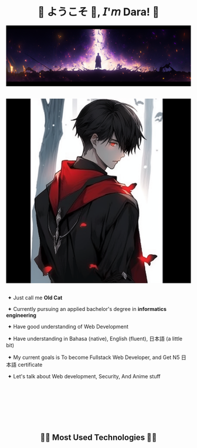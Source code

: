  <h1 align="center">💠 ようこそ 👋, 𝘐'𝘮 Dara! 💠</h1>

<div align="center">
  <img  src=assets/header.png />
 
</div>
<br>

<div>
 <div>
  <img src="assets/firstcharacter.png" align="left">
  <p align="right">

   &nbsp;
    
   &nbsp;&#10022; Just call me **Old Cat**

   &nbsp;&#10022; Currently pursuing an applied bachelor's degree in **informatics engineering**

   &nbsp;&#10022; Have good understanding of Web Development

   &nbsp;&#10022; Have understanding in Bahasa (native), English (fluent), 日本語 (a little bit)

   &nbsp;&#10022; My current goals is To become Fullstack Web Developer, and Get N5 日本語 certificate
   
   &nbsp;&#10022; Let's talk about Web development, Security, And Anime stuff
   
  </p>
 </div>
</div>

<br><br><br><br><br><br>
<h2 align="center">🧑‍💻 Most Used Technologies 🧑‍💻</h2>
<br>
